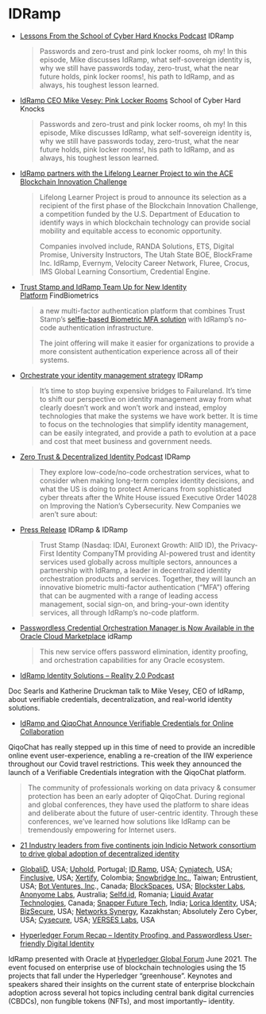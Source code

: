# IDRamp


* [Lessons From the School of Cyber Hard Knocks Podcast](https://idramp.com/school-of-cyber-hard-knocks-podcast-mike-vesey-pink-locker-rooms/) IDRamp

  > Passwords and zero-trust and pink locker rooms, oh my! In this episode, Mike discusses IdRamp, what self-sovereign identity is, why we still have passwords today, zero-trust, what the near future holds, pink locker rooms!, his path to IdRamp, and as always, his toughest lesson learned.
* [IdRamp CEO Mike Vesey: Pink Locker Rooms](https://idramp.com/school-of-cyber-hard-knocks-podcast-mike-vesey-pink-locker-rooms/) School of Cyber Hard Knocks
  > Passwords and zero-trust and pink locker rooms, oh my! In this episode, Mike discusses IdRamp, what self-sovereign identity is, why we still have passwords today, zero-trust, what the near future holds, pink locker rooms!, his path to IdRamp, and as always, his toughest lesson learned.
* [IdRamp partners with the Lifelong Learner Project to win the ACE Blockchain Innovation Challenge](https://idramp.com/idramp-partners-with-the-lifelong-learner-project-to-win-the-ace-blockchain-innovation-challenge/)
  > Lifelong Learner Project is proud to announce its selection as a recipient of the first phase of the Blockchain Innovation Challenge, a competition funded by the U.S. Department of Education to identify ways in which blockchain technology can provide social mobility and equitable access to economic opportunity.
  > 
  > Companies involved include, RANDA Solutions, ETS, Digital Promise, University Instructors, The Utah State BOE, BlockFrame Inc. IdRamp, Evernym, Velocity Career Network, Fluree, Crocus, IMS Global Learning Consortium, Credential Engine.
* [Trust Stamp and IdRamp Team Up for New Identity Platform](https://findbiometrics.com/trust-stamp-idramp-team-up-new-identity-platform-051901/) FindBiometrics
  > a new multi-factor authentication platform that combines Trust Stamp’s [selfie-based Biometric MFA solution](https://mobileidworld.com/trust-stamp-replaces-otps-with-new-biometric-mfa-solution-042906/) with IdRamp’s no-code authentication infrastructure.
  > 
  > The joint offering will make it easier for organizations to provide a more consistent authentication experience across all of their systems.
* [Orchestrate your identity management strategy](https://idramp.com/orchestrate-your-identity-management-strategy/) IDRamp
  > It’s time to stop buying expensive bridges to Failureland. It’s time to shift our perspective on identity management away from what clearly doesn’t work and won’t work and instead, employ technologies that make the systems we have work better. It is time to focus on the technologies that simplify identity management, can be easily integrated, and provide a path to evolution at a pace and cost that meet business and government needs.
* [Zero Trust & Decentralized Identity Podcast](https://idramp.com/zero-trust-decentralized-identity-podcast/) IDRamp
  > They explore low-code/no-code orchestration services, what to consider when making long-term complex identity decisions, and what the US is doing to protect Americans from sophisticated cyber threats after the White House issued Executive Order 14028 on Improving the Nation’s Cybersecurity.
New Companies we aren’t sure about:
* [Press Release](https://idramp.com/trust-stamp-partners-with-idramp-to-transform-multi-factor-biometric-authentication/) IDRamp & IDRamp
  > Trust Stamp (Nasdaq: IDAI, Euronext Growth: AIID ID), the Privacy-First Identity CompanyTM providing AI-powered trust and identity services used globally across multiple sectors, announces a partnership with IdRamp, a leader in decentralized identity orchestration products and services. Together, they will launch an innovative biometric multi-factor authentication (“MFA”) offering that can be augmented with a range of leading access management, social sign-on, and bring-your-own identity services, all through IdRamp’s no-code platform.
* [Passwordless Credential Orchestration Manager is Now Available in the Oracle Cloud Marketplace](https://idramp.com/idramp-passwordless-credential-orchestration-manager-is-now-available-in-the-oracle-cloud-marketplace/) idRamp
  > This new service offers password elimination, identity proofing, and orchestration capabilities for any Oracle ecosystem.
* [IdRamp Identity Solutions – Reality 2.0 Podcast](https://idramp.com/idramp-and-identity-solutions-reality-2-0-podcast/)

Doc Searls and Katherine Druckman talk to Mike Vesey, CEO of IdRamp, about verifiable credentials, decentralization, and real-world identity solutions.
* [IdRamp and QiqoChat Announce Verifiable Credentials for Online Collaboration](https://talkcmo.com/news/idramp-and-qiqochat-announce-verifiable-credentials-for-online-collaboration/)

QiqoChat has really stepped up in this time of need to provide an incredible online event user-experience, enabling a re-creation of the IIW experience throughout our Covid travel restrictions. This week they announced the launch of a Verifiable Credentials integration with the QiqoChat platform.

> The community of professionals working on data privacy & consumer protection has been an early adopter of QiqoChat. During regional and global conferences, they have used the platform to share ideas and deliberate about the future of user-centric identity. Through these conferences, we’ve learned how solutions like IdRamp can be tremendously empowering for Internet users.
* [21 Industry leaders from five continents join Indicio Network consortium to drive global adoption of decentralized identity](https://indicio.tech/blog/21-industry-leaders-from-five-continents-join-indicio-network-consortium-to-drive-global-adoption-of-decentralized-identity/)

* [GlobaliD](https://global.id/), USA; [Uphold](https://uphold.com/), Portugal; [ID Ramp](https://idramp.com/), USA; [Cynjatech](https://www.cynja.com/), USA; [Finclusive](https://finclusive.com/), USA; [Xertify](https://xertify.co/), Colombia; [Snowbridge Inc.](https://www.snowbridge.se/), Taiwan; Entrustient, USA; [Bot Ventures, Inc](https://botventures.io/)., Canada; [BlockSpaces](https://blockspaces.io/), USA; [Blockster Labs](https://blockster.global/), [Anonyome Labs](https://anonyome.com/), Australia; [Selfd.id](https://selfd.id/), Romania; [Liquid Avatar Technologies](https://liquidavatar.com/), Canada; [Snapper Future Tech](https://snapperfuturetech.com/), India; [Lorica Identity](https://loricaidentity.com/), USA; [BizSecure](https://bizsecure.com/), USA; [Networks Synergy](https://www.synergy.kz/), Kazakhstan; Absolutely Zero Cyber, USA; [Cysecure](https://cysecure.us/), USA; [VERSES Labs](https://www.verses.io/), USA
* [Hyperledger Forum Recap – Identity Proofing, and Passwordless User-friendly Digital Identity](https://idramp.com/hyperledger-forum-recap-identity-proofing-and-passwordless-user-friendly-digital-identity/)

IdRamp presented with Oracle at [Hyperledger Global Forum](https://events.linuxfoundation.org/hyperledger-global-forum/) June 2021. The event focused on enterprise use of blockchain technologies using the 15 projects that fall under the Hyperledger “greenhouse”. Keynotes and speakers shared their insights on the current state of enterprise blockchain adoption across several hot topics including central bank digital currencies (CBDCs), non fungible tokens (NFTs), and most importantly– identity.

